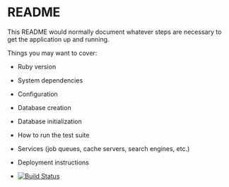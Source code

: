 # README

This README would normally document whatever steps are necessary to get the
application up and running.

Things you may want to cover:

* Ruby version

* System dependencies

* Configuration

* Database creation

* Database initialization

* How to run the test suite

* Services (job queues, cache servers, search engines, etc.)

* Deployment instructions

* [![Build Status](https://travis-ci.org/wolox-training/sz-rails.svg?branch=master)](https://travis-ci.org/wolox-training/sz-rails)